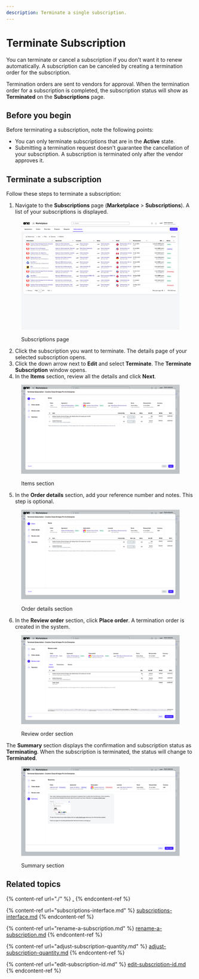 ```yaml
---
description: Terminate a single subscription.
---
```


# Terminate Subscription

You can terminate or cancel a subscription if you don't want it to renew automatically. A subscription can be canceled by creating a termination order for the subscription.&#x20;

Termination orders are sent to vendors for approval. When the termination order for a subscription is completed, the subscription status will show as **Terminated** on the **Subscriptions** page.

## Before you begin

Before terminating a subscription, note the following points:

* You can only terminate subscriptions that are in the **Active** state.
* Submitting a termination request doesn't guarantee the cancellation of your subscription. A subscription is terminated only after the vendor approves it.

## Terminate a subscription

Follow these steps to terminate a subscription:

1. Navigate to the **Subscriptions** page (**Marketplace** > **Subscriptions**). A list of your subscriptions is displayed.

<figure><img src="../../../.gitbook/assets/image (384).png" alt=""><figcaption><p>Subscriptions page</p></figcaption></figure>

2. Click the subscription you want to terminate. The details page of your selected subscription opens.
3. Click the down arrow next to **Edit** and select **Terminate**. The **Terminate Subscription** window opens.
4. In the **Items** section, review all the details and click **Next**.&#x20;

<figure><img src="../../../.gitbook/assets/image (385).png" alt=""><figcaption><p>Items section</p></figcaption></figure>

5. In the **Order details** section, add your reference number and notes. This step is optional.&#x20;

<figure><img src="../../../.gitbook/assets/image (386).png" alt=""><figcaption><p>Order details section</p></figcaption></figure>

6. In the **Review order** section, click **Place order**. A termination order is created in the system.

<figure><img src="../../../.gitbook/assets/image (387).png" alt=""><figcaption><p>Review order section</p></figcaption></figure>

The **Summary** section displays the confirmation and subscription status as **Terminating**. When the subscription is terminated, the status will change to **Terminated**.&#x20;

<figure><img src="../../../.gitbook/assets/image (388).png" alt=""><figcaption><p>Summary section</p></figcaption></figure>

## Related topics

{% content-ref url="./" %}
[.](./)
{% endcontent-ref %}

{% content-ref url="subscriptions-interface.md" %}
[subscriptions-interface.md](subscriptions-interface.md)
{% endcontent-ref %}

{% content-ref url="rename-a-subscription.md" %}
[rename-a-subscription.md](rename-a-subscription.md)
{% endcontent-ref %}

{% content-ref url="adjust-subscription-quantity.md" %}
[adjust-subscription-quantity.md](adjust-subscription-quantity.md)
{% endcontent-ref %}

{% content-ref url="edit-subscription-id.md" %}
[edit-subscription-id.md](edit-subscription-id.md)
{% endcontent-ref %}
